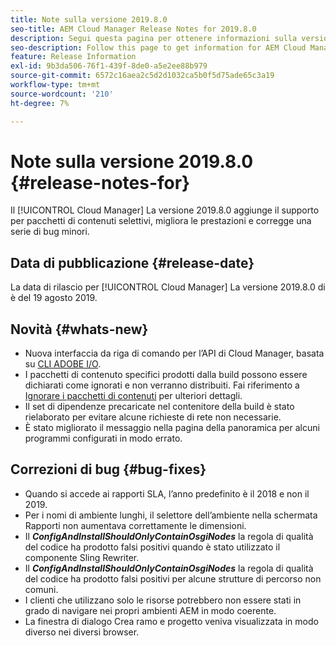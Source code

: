 ```yaml
---
title: Note sulla versione 2019.8.0
seo-title: AEM Cloud Manager Release Notes for 2019.8.0
description: Segui questa pagina per ottenere informazioni sulla versione 2019.8.0 di Cloud Manager.
seo-description: Follow this page to get information for AEM Cloud Manager Release 2019.8.0.
feature: Release Information
exl-id: 9b3da506-76f1-439f-8de0-a5e2ee88b979
source-git-commit: 6572c16aea2c5d2d1032ca5b0f5d75ade65c3a19
workflow-type: tm+mt
source-wordcount: '210'
ht-degree: 7%

---
```


# Note sulla versione 2019.8.0 {#release-notes-for}

Il [!UICONTROL Cloud Manager] La versione 2019.8.0 aggiunge il supporto per pacchetti di contenuti selettivi, migliora le prestazioni e corregge una serie di bug minori.

## Data di pubblicazione {#release-date}

La data di rilascio per [!UICONTROL Cloud Manager] La versione 2019.8.0 di è del 19 agosto 2019.

## Novità {#whats-new}

* Nuova interfaccia da riga di comando per l’API di Cloud Manager, basata su [CLI ADOBE I/O](https://github.com/adobe/aio-cli-plugin-cloudmanager).
* I pacchetti di contenuto specifici prodotti dalla build possono essere dichiarati come ignorati e non verranno distribuiti. Fai riferimento a [Ignorare i pacchetti di contenuti](/help/getting-started/project-setup.md#skipping-content-packages) per ulteriori dettagli.
* Il set di dipendenze precaricate nel contenitore della build è stato rielaborato per evitare alcune richieste di rete non necessarie.
* È stato migliorato il messaggio nella pagina della panoramica per alcuni programmi configurati in modo errato.

## Correzioni di bug {#bug-fixes}

* Quando si accede ai rapporti SLA, l’anno predefinito è il 2018 e non il 2019.
* Per i nomi di ambiente lunghi, il selettore dell’ambiente nella schermata Rapporti non aumentava correttamente le dimensioni.
* Il ***ConfigAndInstallShouldOnlyContainOsgiNodes*** la regola di qualità del codice ha prodotto falsi positivi quando è stato utilizzato il componente Sling Rewriter.
* Il ***ConfigAndInstallShouldOnlyContainOsgiNodes*** la regola di qualità del codice ha prodotto falsi positivi per alcune strutture di percorso non comuni.
* I clienti che utilizzano solo le risorse potrebbero non essere stati in grado di navigare nei propri ambienti AEM in modo coerente.
* La finestra di dialogo Crea ramo e progetto veniva visualizzata in modo diverso nei diversi browser.
